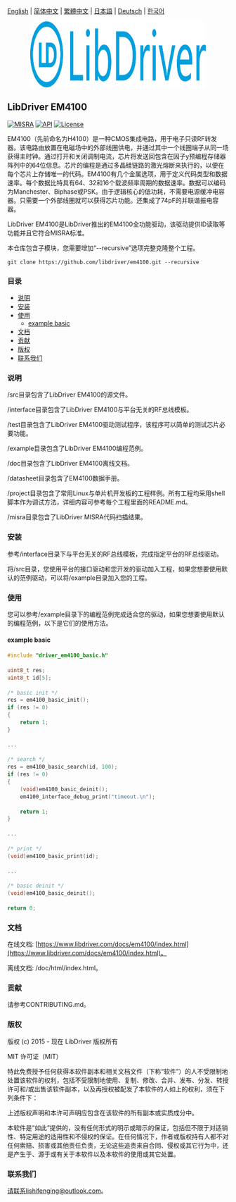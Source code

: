 [English](/README.md) | [ 简体中文](/README_zh-Hans.md) | [繁體中文](/README_zh-Hant.md) | [日本語](/README_ja.md) | [Deutsch](/README_de.md) | [한국어](/README_ko.md)

<div align=center>
<img src="/doc/image/logo.svg" width="400" height="150"/>
</div>

## LibDriver EM4100

[![MISRA](https://img.shields.io/badge/misra-compliant-brightgreen.svg)](/misra/README.md) [![API](https://img.shields.io/badge/api-reference-blue.svg)](https://www.libdriver.com/docs/em4100/index.html) [![License](https://img.shields.io/badge/license-MIT-brightgreen.svg)](/LICENSE)

EM4100（先前命名为H4100）是一种CMOS集成电路，用于电子只读RF转发器。该电路由放置在电磁场中的外部线圈供电，并通过其中一个线圈端子从同一场获得主时钟。通过打开和关闭调制电流，芯片将发送回包含在因子y预编程存储器阵列中的64位信息。芯片的编程是通过多晶硅链路的激光熔断来执行的，以便在每个芯片上存储唯一的代码。EM4100有几个金属选项，用于定义代码类型和数据速率。每个数据比特具有64、32和16个载波频率周期的数据速率。数据可以编码为Manchester、Biphase或PSK。由于逻辑核心的低功耗，不需要电源缓冲电容器。只需要一个外部线圈就可以获得芯片功能。还集成了74pF的并联谐振电容器。

LibDriver EM4100是LibDriver推出的EM4100全功能驱动，该驱动提供ID读取等功能并且它符合MISRA标准。

本仓库包含子模块，您需要增加“--recursive”选项完整克隆整个工程。

```shell
git clone https://github.com/libdriver/em4100.git --recursive
```

### 目录

  - [说明](#说明)
  - [安装](#安装)
  - [使用](#使用)
    - [example basic](#example-basic)
  - [文档](#文档)
  - [贡献](#贡献)
  - [版权](#版权)
  - [联系我们](#联系我们)

### 说明

/src目录包含了LibDriver EM4100的源文件。

/interface目录包含了LibDriver EM4100与平台无关的RF总线模板。

/test目录包含了LibDriver EM4100驱动测试程序，该程序可以简单的测试芯片必要功能。

/example目录包含了LibDriver EM4100编程范例。

/doc目录包含了LibDriver EM4100离线文档。

/datasheet目录包含了EM4100数据手册。

/project目录包含了常用Linux与单片机开发板的工程样例。所有工程均采用shell脚本作为调试方法，详细内容可参考每个工程里面的README.md。

/misra目录包含了LibDriver MISRA代码扫描结果。

### 安装

参考/interface目录下与平台无关的RF总线模板，完成指定平台的RF总线驱动。

将/src目录，您使用平台的接口驱动和您开发的驱动加入工程，如果您想要使用默认的范例驱动，可以将/example目录加入您的工程。

### 使用

您可以参考/example目录下的编程范例完成适合您的驱动，如果您想要使用默认的编程范例，以下是它们的使用方法。

#### example basic

```C
#include "driver_em4100_basic.h"

uint8_t res;
uint8_t id[5];

/* basic init */
res = em4100_basic_init();
if (res != 0)
{
    return 1;
}

...
    
/* search */
res = em4100_basic_search(id, 100);
if (res != 0)
{
    (void)em4100_basic_deinit();
    em4100_interface_debug_print("timeout.\n");

    return 1;
}

...
    
/* print */
(void)em4100_basic_print(id);

...
    
/* basic deinit */
(void)em4100_basic_deinit();

return 0;
```

### 文档

在线文档: [https://www.libdriver.com/docs/em4100/index.html](https://www.libdriver.com/docs/em4100/index.html)。

离线文档: /doc/html/index.html。

### 贡献

请参考CONTRIBUTING.md。

### 版权

版权 (c) 2015 - 现在 LibDriver 版权所有

MIT 许可证（MIT）

特此免费授予任何获得本软件副本和相关文档文件（下称“软件”）的人不受限制地处置该软件的权利，包括不受限制地使用、复制、修改、合并、发布、分发、转授许可和/或出售该软件副本，以及再授权被配发了本软件的人如上的权利，须在下列条件下：

上述版权声明和本许可声明应包含在该软件的所有副本或实质成分中。

本软件是“如此”提供的，没有任何形式的明示或暗示的保证，包括但不限于对适销性、特定用途的适用性和不侵权的保证。在任何情况下，作者或版权持有人都不对任何索赔、损害或其他责任负责，无论这些追责来自合同、侵权或其它行为中，还是产生于、源于或有关于本软件以及本软件的使用或其它处置。

### 联系我们

请联系lishifenging@outlook.com。